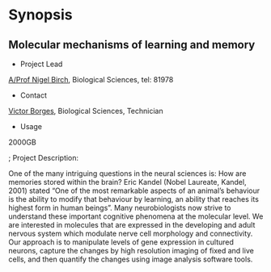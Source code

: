 # Synopsis

## Molecular mechanisms of learning and memory

- Project Lead

[A/Prof Nigel Birch](mailto:n.birch@auckland.ac.nz), Biological Sciences, tel: 81978
- Contact

[Victor Borges](mailto:vbor004@aucklanduni.ac.nz), Biological Sciences, Technician
- Usage

2000GB 

; Project Description:

One of the many intriguing questions in the neural sciences is: How are memories stored within the brain? Eric Kandel (Nobel Laureate, Kandel, 2001) stated “One of the most remarkable aspects of an animal’s behaviour is the ability to modify that behaviour by learning, an ability that reaches its highest form in human beings”. Many neurobiologists now strive to understand these important cognitive phenomena at the molecular level.  We are interested in molecules that are expressed in the developing and adult nervous system which modulate nerve cell morphology and connectivity.  Our approach is to manipulate levels of gene expression in cultured neurons, capture the changes by high resolution imaging of fixed and live cells, and then quantify the changes using image analysis software tools.  
